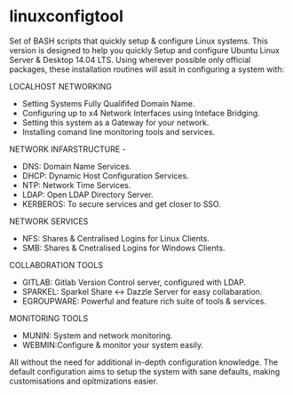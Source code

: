 # linuxconfigtool
Set of BASH scripts that quickly setup & configure Linux systems.
This version is designed to help you quickly Setup and configure Ubuntu Linux Server & Desktop 14.04 LTS.
Using wherever possible only official packages, these installation routines will assit in configuring a system with:

LOCALHOST NETWORKING
 - Setting Systems Fully Qualififed Domain Name.
 - Configuring up to x4 Network Interfaces using Inteface Bridging.
 - Setting this system as a Gateway for your network.
 - Installing comand line monitoring tools and services.

NETWORK INFARSTRUCTURE - 
 - DNS: Domain Name Services.
 - DHCP: Dynamic Host Configuration Services.
 - NTP: Network Time Services.
 - LDAP: Open LDAP Directory Server.
 - KERBEROS: To secure services and get closer to SSO.

NETWORK SERVICES
 - NFS: Shares & Centralised Logins for Linux Clients.
 - SMB: Shares & Cnetralised Logins for Windows Clients.

COLLABORATION TOOLS
 - GITLAB: Gitlab Version Control server, configured with LDAP.
 - SPARKEL: Sparkel Share <-> Dazzle Server for easy collabaration.
 - EGROUPWARE: Powerful and feature rich suite of tools & services.

MONITORING TOOLS
 - MUNIN: System and network monitoring.
 - WEBMIN:Configure & monitor your system easily.

All without the need for additional in-depth configuration knowledge. The default configuration aims to setup the system with sane defaults, making customisations and opitmizations easier.
